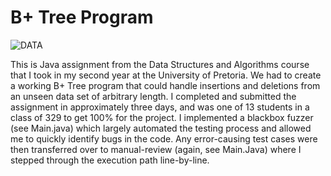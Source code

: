 <h1>B+ Tree Program</h1>

![DATA](https://img.shields.io/badge/Java-Data%20Structures%20%26%20Algorithms-blue)

This is Java assignment from the Data Structures and Algorithms course that I took in my second year at the University of Pretoria. We had to create a working B+ Tree program that could handle insertions and deletions from an unseen data set of arbitrary length. I completed and submitted the assignment in approximately three days, and was one of 13 students in a class of 329 to get 100% for the project. I implemented a blackbox fuzzer (see Main.java) which largely automated the testing process and allowed me to quickly identify bugs in the code. Any error-causing test cases were then transferred over to manual-review (again, see Main.Java) where I stepped through the execution path line-by-line.
